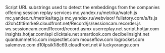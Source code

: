 Script URL substrings used to detect the embeddings from the companies offering session replay services
mc.yandex.ru/metrika/watch.js
mc.yandex.ru/metrika/tag.js
mc.yandex.ru/webvisor/
fullstory.com/s/fs.js
d2oh4tlt9mrke9.cloudfront.net/Record/js/sessioncam.recorder.js
ws.sessioncam.com/Record/record.asmx
userreplay.net
script.hotjar.com
insights.hotjar.com/api
clicktale.net
smartlook.com
decibelinsight.net
quantummetric.com
inspectlet.com
mouseflow.com
logrocket.com
salemove.com
d10lpsik1i8c69.cloudfront.net # luckyorange.com
